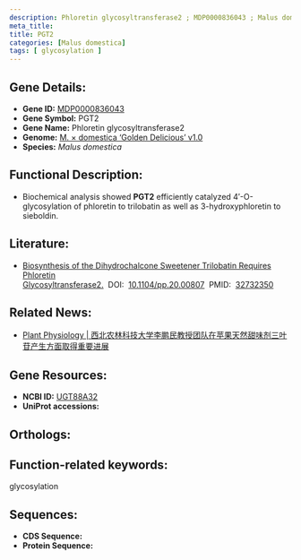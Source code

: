 ```yaml
---
description: Phloretin glycosyltransferase2 ; MDP0000836043 ; Malus domestica
meta_title:
title: PGT2
categories: [Malus domestica]
tags: [ glycosylation ]
---
```


## Gene Details:
- **Gene ID:**	[MDP0000836043]()
- **Gene Symbol:** PGT2
- **Gene Name:** Phloretin glycosyltransferase2
- **Genome:** [M. × domestica ‘Golden Delicious’ v1.0]()
- **Species:** *Malus domestica*

## Functional Description:
   - Biochemical analysis showed **PGT2** efficiently catalyzed 4′-O-glycosylation of phloretin to trilobatin as well as 3-hydroxyphloretin to sieboldin.

## Literature:
   - [Biosynthesis of the Dihydrochalcone Sweetener Trilobatin Requires Phloretin Glycosyltransferase2.]( https://academic.oup.com/plphys/article/184/2/738/6117873?login=true)&nbsp;&nbsp;DOI:&nbsp;&nbsp;[10.1104/pp.20.00807](https://academic.oup.com/plphys/article/184/2/738/6117873?login=true)&nbsp;&nbsp;PMID:&nbsp;&nbsp;[32732350](https://pubmed.ncbi.nlm.nih.gov/32732350/)

## Related News:
   - [Plant Physiology | 西北农林科技大学李鹏民教授团队在苹果天然甜味剂三叶苷产生方面取得重要进展](https://mp.weixin.qq.com/s?__biz=Mzg3MDEwNDEyMg==&mid=2247493677&idx=2&sn=33da9371a9475833c0bf3a30afad4873&chksm=ce904578f9e7cc6e7f8883cfa35e91f73a23b157f838e251fc181060586d9923de073b8c1842&scene=27#wechat_redirect)

## Gene Resources:
- **NCBI ID:** [UGT88A32](https://www.ncbi.nlm.nih.gov/gene/?term=UGT88A32)
- **UniProt accessions:** [](https://www.uniprot.org/uniprotkb//entry)

## Orthologs:

## Function-related keywords:
glycosylation

## Sequences:
- **CDS Sequence:**
- **Protein Sequence:**
